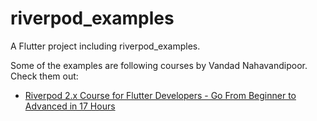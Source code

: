 # riverpod_examples

A Flutter project including riverpod_examples.

Some of the examples are following courses by Vandad Nahavandipoor. Check them out:

- [Riverpod 2.x Course for Flutter Developers - Go From Beginner to Advanced in 17 Hours](https://www.youtube.com/watch?v=vtGCteFYs4M&ab_channel=VandadNahavandipoor)